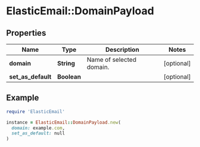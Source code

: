 # ElasticEmail::DomainPayload

## Properties

| Name | Type | Description | Notes |
| ---- | ---- | ----------- | ----- |
| **domain** | **String** | Name of selected domain. | [optional] |
| **set_as_default** | **Boolean** |  | [optional] |

## Example

```ruby
require 'ElasticEmail'

instance = ElasticEmail::DomainPayload.new(
  domain: example.com,
  set_as_default: null
)
```

